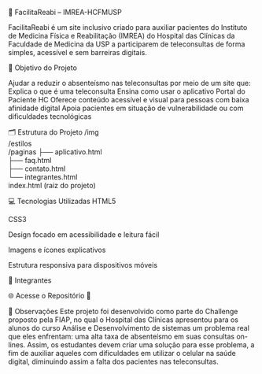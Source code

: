 🧠 FacilitaReabi – IMREA-HCFMUSP

FacilitaReabi é um site inclusivo criado para auxiliar pacientes do Instituto de Medicina Física e Reabilitação (IMREA) do Hospital das Clínicas da Faculdade de Medicina da USP a participarem de teleconsultas de forma simples, acessível e sem barreiras digitais.

🎯 Objetivo do Projeto 

Ajudar a reduzir o absenteísmo nas teleconsultas por meio de um site que:
Explica o que é uma teleconsulta
Ensina como usar o aplicativo Portal do Paciente HC
Oferece conteúdo acessível e visual para pessoas com baixa afinidade digital
Apoia pacientes em situação de vulnerabilidade ou com dificuldades tecnológicas

🗂️ Estrutura do Projeto
/img                     
/estilos                
/paginas
  ├── aplicativo.html     
  ├── faq.html            
  ├── contato.html        
  └── integrantes.html   
index.html  (raiz do projeto)

💻 Tecnologias Utilizadas
HTML5

CSS3

Design focado em acessibilidade e leitura fácil

Imagens e ícones explicativos

Estrutura responsiva para dispositivos móveis

👥 Integrantes

🌐 Acesse o Repositório
🔗

📌 Observações
Este projeto foi desenvolvido como parte do Challenge proposto pela FIAP, no qual o Hospital das Clínicas apresentou para os alunos do curso Análise e Desenvolvimento de sistemas um problema real que eles enfrentam:
uma alta taxa de absenteísmo em suas consultas on-lines. Assim, os estudantes devem criar uma solução para esse problema, a fim de auxiliar aqueles com dificuldades em utilizar o celular na saúde digital, diminuindo assim a falta 
dos pacientes nas teleconsultas.



